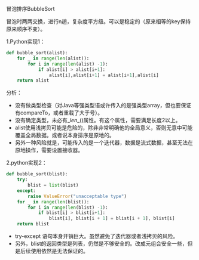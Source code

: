 冒泡排序BubbleSort

冒泡时两两交换，进行n趟，复杂度平方级。可以是稳定的（原来相等的key保持原来顺序不变）。

1.Python实现1：

```python
def bubble_sort(alist):
    for _ in range(len(alist)):
        for i in range(len(alist) -1):
            if alist[i] > alist[i+1]:
                alist[i],alist[i+1] = alist[i+1],alist[i]
    return alist
```

分析：

- 没有做类型检查（对Java等强类型语或许传入的是强类型array，但也要保证有compareTo，或者重载了大于号）。
- 没有确定类型，未必有\__len__()属性。有这个属性，需要满足长度2以上。
- alist使用浅拷贝可能是危险的，除非非常明确他的全局意义，否则无意中可能覆盖全局数据。或者说本身排序是原地的。
- 另外一种风险就是，可能传入的是一个迭代器，数据是流式数据，甚至无法在原地操作，需要设置接收器。

2.python实现2：

```python
def bubble_sort(blist):
    try:
        blist = list(blist)
    except:
        raise ValueError("unacceptable type")
    for _ in range(len(blist)):
        for i in range(len(blist) -1):
            if blist[i] > blist[i+1]:
                blist[i], blist[i + 1] = blist[i + 1], blist[i]
    return blist
```

- try-except 语句本身开销巨大。虽然避免了迭代器或者浅拷贝的风险。
- 另外，blist的返回类型是列表，仍然是不够安全的。改成元组会安全一些，但是后续使用依然是无法保证的。